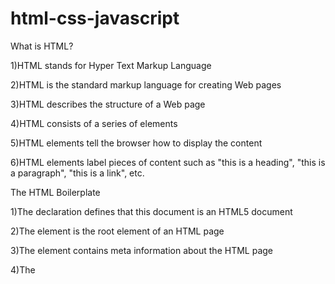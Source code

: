 # html-css-javascript

What is HTML?


1)HTML stands for Hyper Text Markup Language

2)HTML is the standard markup language for creating Web pages

3)HTML describes the structure of a Web page

4)HTML consists of a series of elements

5)HTML elements tell the browser how to display the content

6)HTML elements label pieces of content such as "this is a heading", "this is a paragraph", "this is a link", etc.



The HTML Boilerplate


1)The <!DOCTYPE html> declaration defines that this document is an HTML5 document

2)The <html> element is the root element of an HTML page

3)The <head> element contains meta information about the HTML page

4)The <title> element specifies a title for the HTML page (which is shown in the browser's title bar or in the page's tab)

5)The <body> element defines the document's body, and is a container for all the visible contents, such as headings, paragraphs, images, hyperlinks, tables, lists, etc.

6)The <h1> element defines a large heading

7)The <p> element defines a paragraph



